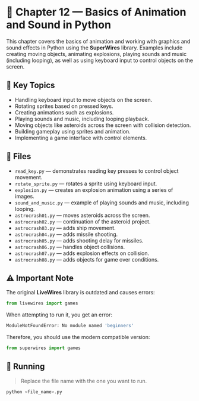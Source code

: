 # 📘 Chapter 12 — Basics of Animation and Sound in Python

This chapter covers the basics of animation and working with graphics and sound effects in Python using the **SuperWires** library. Examples include creating moving objects, animating explosions, playing sounds and music (including looping), as well as using keyboard input to control objects on the screen.

## 🧠 Key Topics

- Handling keyboard input to move objects on the screen.
- Rotating sprites based on pressed keys.
- Creating animations such as explosions.
- Playing sounds and music, including looping playback.
- Moving objects like asteroids across the screen with collision detection.
- Building gameplay using sprites and animation.
- Implementing a game interface with control elements.

## 🚀 Files

- `read_key.py` — demonstrates reading key presses to control object movement.
- `rotate_sprite.py` — rotates a sprite using keyboard input.
- `explosion.py` — creates an explosion animation using a series of images.
- `sound_and_music.py` — example of playing sounds and music, including looping.
- `astrocrash01.py` — moves asteroids across the screen.
- `astrocrash02.py` — continuation of the asteroid project.
- `astrocrash03.py` — adds ship movement.
- `astrocrash04.py` — adds missile shooting.
- `astrocrash05.py` — adds shooting delay for missiles.
- `astrocrash06.py` — handles object collisions.
- `astrocrash07.py` — adds explosion effects on collision.
- `astrocrash08.py` — adds objects for game over conditions.

## ⚠ Important Note

The original **LiveWires** library is outdated and causes errors:

```python
from livewires import games
````

When attempting to run it, you get an error:

```bash
ModuleNotFoundError: No module named 'beginners'
```

Therefore, you should use the modern compatible version:

```python
from superwires import games
```

## 📌 Running

> Replace the file name with the one you want to run.

```bash
python <file_name>.py
```
